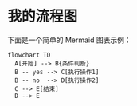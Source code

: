 # 我的流程图

下面是一个简单的 Mermaid 图表示例：

```mermaid
flowchart TD
  A[开始] --> B{条件判断}
  B -- yes --> C[执行操作1]
  B -- no  --> D[执行操作2]
  C --> E[结束]
  D --> E
